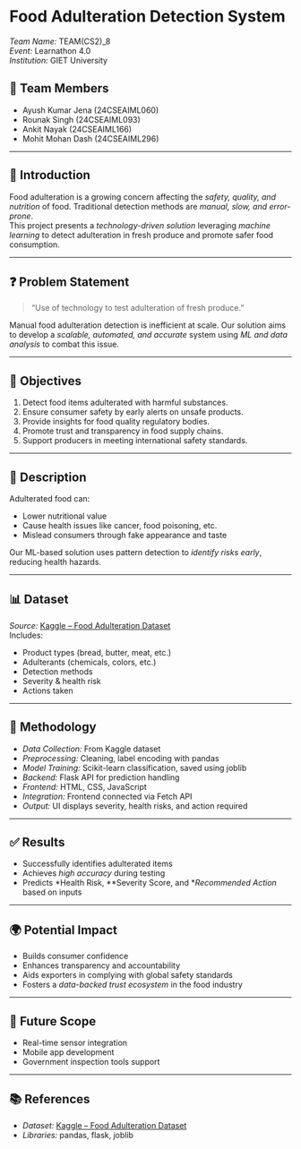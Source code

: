 # Food Adulteration Detection System

*Team Name:* TEAM(CS2)_8  
*Event:* Learnathon 4.0  
*Institution:* GIET University

## 👥 Team Members

- Ayush Kumar Jena (24CSEAIML060)  
- Rounak Singh (24CSEAIML093)  
- Ankit Nayak (24CSEAIML166)  
- Mohit Mohan Dash (24CSEAIML296)

---

## 🧠 Introduction

Food adulteration is a growing concern affecting the *safety, quality, and nutrition* of food. Traditional detection methods are *manual, slow, and error-prone*.  
This project presents a *technology-driven solution* leveraging *machine learning* to detect adulteration in fresh produce and promote safer food consumption.

---

## ❓ Problem Statement

> “Use of technology to test adulteration of fresh produce.”

Manual food adulteration detection is inefficient at scale. Our solution aims to develop a *scalable, automated, and accurate* system using *ML and data analysis* to combat this issue.

---

## 🎯 Objectives

1. Detect food items adulterated with harmful substances.
2. Ensure consumer safety by early alerts on unsafe products.
3. Provide insights for food quality regulatory bodies.
4. Promote trust and transparency in food supply chains.
5. Support producers in meeting international safety standards.

---

## 📝 Description

Adulterated food can:

- Lower nutritional value  
- Cause health issues like cancer, food poisoning, etc.  
- Mislead consumers through fake appearance and taste  

Our ML-based solution uses pattern detection to *identify risks early*, reducing health hazards.

---

## 📊 Dataset

*Source:* [Kaggle – Food Adulteration Dataset](https://www.kaggle.com/datasets/fahmidachowdhury/food-adulteration-dataset/data)  
Includes:
- Product types (bread, butter, meat, etc.)
- Adulterants (chemicals, colors, etc.)
- Detection methods
- Severity & health risk
- Actions taken

---

## 🔧 Methodology

- *Data Collection:* From Kaggle dataset  
- *Preprocessing:* Cleaning, label encoding with pandas  
- *Model Training:* Scikit-learn classification, saved using joblib  
- *Backend:* Flask API for prediction handling  
- *Frontend:* HTML, CSS, JavaScript  
- *Integration:* Frontend connected via Fetch API  
- *Output:* UI displays severity, health risks, and action required  

---

## ✅ Results

- Successfully identifies adulterated items  
- Achieves *high accuracy* during testing  
- Predicts *Health Risk, **Severity Score, and **Recommended Action* based on inputs  

---

## 🌍 Potential Impact

- Builds consumer confidence  
- Enhances transparency and accountability  
- Aids exporters in complying with global safety standards  
- Fosters a *data-backed trust ecosystem* in the food industry  

---

## 🔮 Future Scope

- Real-time sensor integration  
- Mobile app development  
- Government inspection tools support  

---

## 📚 References

- *Dataset:* [Kaggle – Food Adulteration Dataset](https://www.kaggle.com/datasets/fahmidachowdhury/food-adulteration-dataset/data)  
- *Libraries:* pandas, flask, joblib
